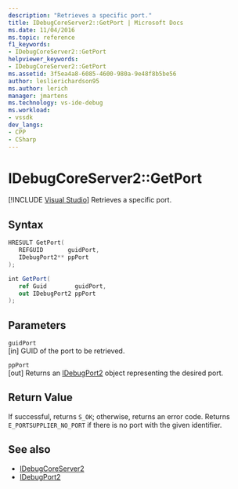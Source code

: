 ```yaml
---
description: "Retrieves a specific port."
title: IDebugCoreServer2::GetPort | Microsoft Docs
ms.date: 11/04/2016
ms.topic: reference
f1_keywords:
- IDebugCoreServer2::GetPort
helpviewer_keywords:
- IDebugCoreServer2::GetPort
ms.assetid: 3f5ea4a8-6085-4600-980a-9e48f8b5be56
author: leslierichardson95
ms.author: lerich
manager: jmartens
ms.technology: vs-ide-debug
ms.workload:
- vssdk
dev_langs:
- CPP
- CSharp
---
```

# IDebugCoreServer2::GetPort

 [!INCLUDE [Visual Studio](~/includes/applies-to-version/vs-windows-only.md)]
Retrieves a specific port.

## Syntax

```cpp
HRESULT GetPort( 
   REFGUID       guidPort,
   IDebugPort2** ppPort
);
```

```csharp
int GetPort( 
   ref Guid        guidPort,
   out IDebugPort2 ppPort
);
```

## Parameters
`guidPort`\
[in] GUID of the port to be retrieved.

`ppPort`\
[out] Returns an [IDebugPort2](../../../extensibility/debugger/reference/idebugport2.md) object representing the desired port.

## Return Value
 If successful, returns `S_OK`; otherwise, returns an error code. Returns `E_PORTSUPPLIER_NO_PORT` if there is no port with the given identifier.

## See also
- [IDebugCoreServer2](../../../extensibility/debugger/reference/idebugcoreserver2.md)
- [IDebugPort2](../../../extensibility/debugger/reference/idebugport2.md)
